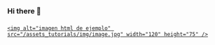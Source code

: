 ### Hi there 👋


### <a href="http://www.tutorialehtml.com/" title="HTML link image example">
	<img alt="imagen html de ejemplo" src="/assets_tutorials/img/image.jpg" width="120" height="75" />
</a>


